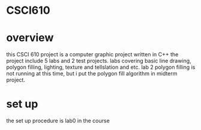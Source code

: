 # CSCI610
# overview
this CSCI 610 project is a computer graphic project written in C++
the project include 5 labs and 2 test projects.
labs covering basic line drawing, polygon filling, lighting, texture and tellslation and etc.
lab 2 polygon filling is not running at this time, but i put the polygon fill algorithm in midterm project.

# set up
the set up procedure is lab0 in the course
